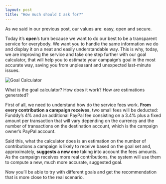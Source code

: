 ```yaml
---
layout: post
title: "How much should I ask for?"
---
```


As we said in our previous post, our values are: easy, open and secure.

Today it’s **open**’s turn because we want to do our best to be a transparent service for everybody. We want you to handle the same information we do and display it on a neat and easily understandable way. This is why, today, we are improving the service and take one step further with our goal calculator, that will help you to estimate your campaign’s goal in the most accurate way, saving you from unpleasant and unexpected last-minute issues.

![Goal Calculator](http://i.imgur.com/c2cGdoL.png)

What is the goal calculator? How does it work? How are estimations generated?

First of all, we need to understand how do the service fees work. **From every contribution a campaign receives**, two small fees will be deducted: Funddy’s 4% and an additional PayPal fee consisting on a 3.4% plus a fixed amount per transaction that will vary depending on the currency and the number of transactions on the destination account, which is the campaign owner’s PayPal account.

Said this, what the calculator does is an estimation on the number of contributions a campaign is likely to receive based on the goal set and, approximately, **suggests a new one** taking into account the fees amounts. As the campaign receives more real contributions, the system will use them to compute a new, much more accurate, suggested goal.

Now you’ll be able to try with different goals and get the recommendation that is more close to the real scenario.
